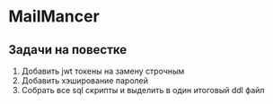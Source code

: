 # MailMancer

## Задачи на повестке

1) Добавить jwt токены на замену строчным
2) Добавить хэширование паролей
3) Собрать все sql скрипты и выделить в один итоговый ddl файл